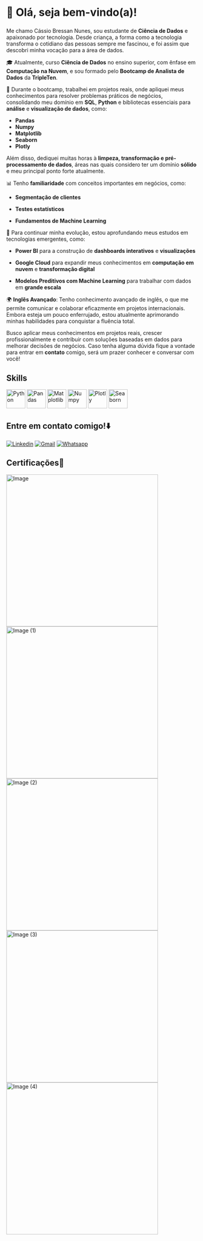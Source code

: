 # 👋 Olá, seja bem-vindo(a)!
### 
Me chamo Cássio Bressan Nunes, sou estudante de **Ciência de Dados** e apaixonado por tecnologia. Desde criança, a forma como a tecnologia transforma o cotidiano das pessoas sempre me fascinou, e foi assim que descobri minha vocação para a área de dados.

🎓 Atualmente, curso **Ciência de Dados** no ensino superior, com ênfase em **Computação na Nuvem**, e sou formado pelo **Bootcamp de Analista de Dados** da **TripleTen**.

🚀 Durante o bootcamp, trabalhei em projetos reais, onde apliquei meus conhecimentos para resolver problemas práticos de negócios, consolidando meu domínio em **SQL**, **Python** e bibliotecas essenciais para **análise** e **visualização de dados**, como:

- **Pandas**
- **Numpy**
- **Matplotlib**
- **Seaborn**
- **Plotly**

Além disso, dediquei muitas horas à **limpeza, transformação e pré-processamento de dados**, áreas nas quais considero ter um domínio **sólido** e meu principal ponto forte atualmente.

📊 Tenho **familiaridade** com conceitos importantes em negócios, como:

- **Segmentação de clientes**

- **Testes estatísticos**

- **Fundamentos de Machine Learning**

📌 Para continuar minha evolução, estou aprofundando meus estudos em tecnologias emergentes, como:

- **Power BI** para a construção de **dashboards interativos** e **visualizações**

- **Google Cloud** para expandir meus conhecimentos em **computação em nuvem** e **transformação digital**

- **Modelos Preditivos com Machine Learning** para trabalhar com dados em **grande escala**

🌍 **Inglês Avançado**: Tenho conhecimento avançado de inglês, o que me permite comunicar e colaborar eficazmente em projetos internacionais. Embora esteja um pouco enferrujado, estou atualmente aprimorando minhas habilidades para conquistar a fluência total.

Busco aplicar meus conhecimentos em projetos reais, crescer profissionalmente e contribuir com soluções baseadas em dados para melhorar decisões de negócios. Caso tenha alguma dúvida fique a vontade para entrar em **contato** comigo, será um prazer conhecer e conversar com você!

## Skills
<p align="left">
  <img src="https://camo.githubusercontent.com/d1652ce9d9e41d898ea03bd8772e8accb903947dc6bba2a410d76462f7d63d1b/68747470733a2f2f63646e2e6a7364656c6976722e6e65742f67682f64657669636f6e732f64657669636f6e2f69636f6e732f707974686f6e2f707974686f6e2d6f726967696e616c2e737667" alt="Python" title="Python" width="50"/>
  <img src="https://camo.githubusercontent.com/8115396f23e809623427392b05e47dc3cf969ff369011828265e3b6c5679e3be/68747470733a2f2f63646e2e6a7364656c6976722e6e65742f67682f64657669636f6e732f64657669636f6e2f69636f6e732f70616e6461732f70616e6461732d6f726967696e616c2e737667" alt="Pandas" title="Pandas" width="50"/>
  <img src="https://camo.githubusercontent.com/17c8b2f6d55413af43bd6248c1847d8767e634f9caa21fd387ead34fb1831263/68747470733a2f2f63646e2e6a7364656c6976722e6e65742f67682f64657669636f6e732f64657669636f6e2f69636f6e732f6d6174706c6f746c69622f6d6174706c6f746c69622d6f726967696e616c2e737667" alt="Matplotlib" title="Matplotlib" width="50"/>
  <img src="https://camo.githubusercontent.com/b5a316a445d392b6f33cf315ebae56acecb547a7ac3a62c6931eb81ddbc813c6/68747470733a2f2f63646e2e6a7364656c6976722e6e65742f67682f64657669636f6e732f64657669636f6e2f69636f6e732f6e756d70792f6e756d70792d6f726967696e616c2e737667" alt="Numpy" title="Numpy" width="50"/>  
  <img src="https://camo.githubusercontent.com/8eb07b84e5e267dac761de3b82352f39891282b73fcb353d8b996a02ca0dad96/68747470733a2f2f63646e2e6a7364656c6976722e6e65742f67682f64657669636f6e732f64657669636f6e2f69636f6e732f706c6f746c792f706c6f746c792d6f726967696e616c2e737667" alt="Plotly" title="Plotly" width="50"/>
  <img src="https://user-images.githubusercontent.com/104145773/171375260-c711bda4-ff6d-4693-9a91-b234744f13ad.svg" alt="Seaborn" title="Seaborn" width="50"/>
</p>


## Entre em contato comigo!⬇️
[![Linkedin](https://img.shields.io/badge/LinkedIn-0077B5?style=for-the-badge&logo=linkedin&logoColor=white)](https://www.linkedin.com/in/cássio-bressan-nunes/)
[![Gmail](https://img.shields.io/badge/Gmail-D14836?style=for-the-badge&logo=gmail&logoColor=white)](mailto:bressancassio@gmail.com)
[![Whatsapp](https://img.shields.io/badge/WhatsApp-25D366?style=for-the-badge&logo=whatsapp&logoColor=white)](https://wa.me/5548996003043?text=Olá+podemos+conversar?)


## Certificações📖
<img width="400" alt="Image" src="https://github.com/user-attachments/assets/2603e65a-ca3b-4bb5-b3c2-749ecf6bfe76" />
<img width="400" alt="Image (1)" src="https://github.com/user-attachments/assets/e1445c3c-6bdf-4c03-94b7-c60ff84be819" />
<img width="400" alt="Image (2)" src="https://github.com/user-attachments/assets/c9098d15-1cb6-438a-9ef9-e02df2c57c15" />
<img width="400" alt="Image (3)" src="https://github.com/user-attachments/assets/24506dc2-508f-4ac4-acfb-0e3b654ccafe" />
<img width="400" alt="Image (4)" src="https://github.com/user-attachments/assets/dacde024-e1d8-48db-bbfb-35e49ac1b2f4" />
